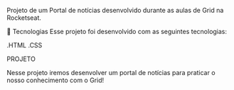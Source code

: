 Projeto de um Portal de notícias desenvolvido durante as aulas de Grid na Rocketseat.

🚀 Tecnologias
Esse projeto foi desenvolvido com as seguintes tecnologias:

.HTML
.CSS

PROJETO

Nesse projeto iremos desenvolver um portal de notícias para praticar o nosso conhecimento com o Grid!
